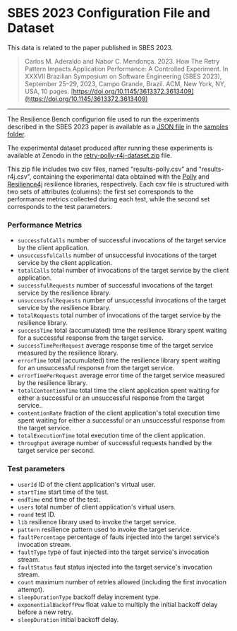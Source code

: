 # SBES 2023 Configuration File and Dataset

This data is related to the paper published in SBES 2023.

> Carlos M. Aderaldo and Nabor C. Mendonça. 2023. How The Retry Pattern Impacts Application Performance: A Controlled Experiment. In XXXVII Brazilian Symposium on Software Engineering (SBES 2023), September 25–29, 2023, Campo Grande, Brazil. ACM, New York, NY, USA, 10 pages. [https://doi.org/10.1145/3613372.3613409](https://doi.org/10.1145/3613372.3613409)
---

The Resilience Bench configurion file used to run the experiments described in the SBES 2023 paper is available as a [JSON file](https://github.com/ppgia-unifor/resilience-bench/tree/main/samples/config-retry.json) in the [samples folder](https://github.com/ppgia-unifor/resilience-bench/tree/main/samples/).

The experimental dataset produced after running these experiments is available at Zenodo in the [retry-polly-r4j-dataset.zip](https://zenodo.org/record/7938926/files/retry-polly-r4j-dataset.zip?download=1) file.

This zip file includes two csv files, named "results-polly.csv" and "results-r4j.csv", containing the experimental data obtained with the [Polly](https://github.com/App-vNext/Polly) and [Resilience4j](https://github.com/resilience4j/resilience4j) resilience libraries, respectively. Each csv file is structured with two sets of attributes (columns): the first set corresponds to the performance metrics collected during each test, while the second set corresponds to the test parameters.

### Performance Metrics
* `successfulCalls` number of successful invocations of the target service by the client application.
* `unsuccessfulCalls` number of unsuccessful invocations of the target service by the client application.
* `totalCalls` total number of invocations of the target service by the client application.
* `successfulRequests` number of successful invocations of the target service by the resilience library.
* `unsuccessfulRequests` number of unsuccessful invocations of the target service by the resilience library.
* `totalRequests` total number of invocations of the target service by the resilience library.
* `successTime` total (accumulated) time the resilience library spent waiting for a successful response from the target service.
* `successTimePerRequest` average response time of the target service measured by the resilience library.
* `errorTime` total (accumulated) time the resilience library spent waiting for an unsuccessful response from the target service.
* `errorTimePerRequest` average error time of the target service measured by the resilience library.
* `totalContentionTime` total time the client application spent waiting for either a successful or an unsuccessful response from the target service..
* `contentionRate` fraction of the client application's total execution time spent waiting for either a successful or an unsuccessful response from the target service.
* `totalExecutionTime` total execution time of the client application.
* `throughput` average number of successful requests handled by the target service per second.

### Test parameters
* `userId` ID of the client application's virtual user.
* `startTime` start time of the test.
* `endTime` end time of the test.
* `users` total number of client application's virtual users. 
* `round` test ID.
* `lib` resilience library used to invoke the target service.
* `pattern` resilience pattern used to invoke the target service.
* `faultPercentage` percentage of fauts injected into the target service's invocation stream.
* `faultType` type of faut injected into the target service's invocation stream.
* `faultStatus` faut status injected into the target service's invocation stream.
* `count` maximum number of retries allowed (including the first invocation attempt).
* `sleepDurationType` backoff delay increment type.
* `exponentialBackoffPow` float value to multiply the initial backoff delay before a new retry.
* `sleepDuration` initial backoff delay.
